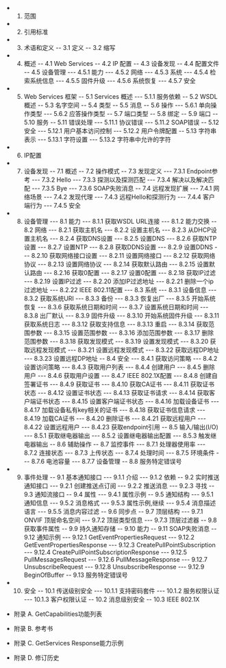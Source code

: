 - 1. 范围
- 2. 引用标准
- 3. 术语和定义
-- 3.1 定义
-- 3.2 缩写
- 4. 概述
-- 4.1 Web Services
-- 4.2 IP 配置
-- 4.3 设备发现
-- 4.4 配置文件
-- 4.5 设备管理
--- 4.5.1 能力
--- 4.5.2 网络
--- 4.5.3 系统
--- 4.5.4 检索系统信息
--- 4.5.5 固件升级
--- 4.5.6 系统恢复
--- 4.5.7 安全
- 5. Web Services 框架
-- 5.1 Services 概述
--- 5.1.1 服务依赖
-- 5.2 WSDL 概述
-- 5.3 名字空间
-- 5.4 类型
-- 5.5 消息
-- 5.6 操作
--- 5.6.1 单向操作类型
--- 5.6.2 应答操作类型
-- 5.7 端口类型
-- 5.8 绑定
-- 5.9 端口
-- 5.10 服务
-- 5.11 错误处理
--- 5.11.1 协议错误
--- 5.11.2 SOAP错误
-- 5.12 安全
--- 5.12.1 用户基本访问控制
--- 5.12.2 用户令牌配置
-- 5.13 字符串表示
--- 5.13.1 字符设置
--- 5.13.2 字符串中允许的字符
- 6. IP配置
- 7. 设备发现
-- 7.1 概述
-- 7.2 操作模式
-- 7.3 发现定义
--- 7.3.1 Endpoint参考
--- 7.3.2 Hello
--- 7.3.3 探测以及探测匹配
--- 7.3.4 解决以及解决匹配
--- 7.3.5 Bye
--- 7.3.6 SOAP失败消息
-- 7.4 远程发现扩展
--- 7.4.1 网络场景
--- 7.4.2 发现代理 
--- 7.4.3 远程Hello和探测行为
--- 7.4.4 客户端行为
--- 7.4.5 安全
- 8. 设备管理
--- 8.1 能力
--- 8.1.1 获取WSDL URL连接
--- 8.1.2 能力交换
-- 8.2 网络
--- 8.2.1 获取主机名
--- 8.2.2 设置主机名
--- 8.2.3 从DHCP设置主机名
--- 8.2.4 获取DNS设置
--- 8.2.5 设置DNS
--- 8.2.6 获取NTP设置
--- 8.2.7 设置NTP
--- 8.2.8 获取DDNS设置
--- 8.2.9 设置DDNS
--- 8.2.10 获取网络接口设置
--- 8.2.11 设置网络接口
--- 8.2.12 获取网络协议
--- 8.2.13 设置网络协议
--- 8.2.14 获取默认路由
--- 8.2.15 设置默认路由
--- 8.2.16 获取0配置
--- 8.2.17 设置0配置
--- 8.2.18 获取IP过滤
--- 8.2.19 设置IP过滤
--- 8.2.20 添加IP过滤地址
--- 8.2.21 删除一个ip过滤地址
--- 8.2.22 IEEE 802.11配置
--- 8.3 系统
--- 8.3.1 设备信息
--- 8.3.2 获取系统URI
--- 8.3.3 备份
--- 8.3.3 恢复出厂
--- 8.3.5 开始系统恢复
--- 8.3.6 获取系统日期和时间
--- 8.3.7 设置系统日期和时间
--- 8.3.8 出厂默认
--- 8.3.9 固件升级
--- 8.3.10 开始系统固件升级
--- 8.3.11 获取系统日志
--- 8.3.12 获取支持信息
--- 8.3.13 重启
--- 8.3.14 获取范围参数
--- 8.3.15 设置范围参数
--- 8.3.16 添加范围参数
--- 8.3.17 删除范围参数
--- 8.3.18 获取发现模式
--- 8.3.19 设置发现模式
--- 8.3.20 获取远程发现模式
--- 8.3.21 设置远程发现模式
--- 8.3.22 获取远程DP地址
--- 8.3.23 设置远程DP地址
-- 8.4 安全
--- 8.4.1 获取访问策略
--- 8.4.2 设置访问策略
--- 8.4.3 获取用户列表
--- 8.4.4 创建用户
--- 8.4.5 删除用户
--- 8.4.6 获取用户设置
--- 8.4.7 IEEE 802.1X配置
--- 8.4.8 创建自签署证书
--- 8.4.9 获取证书
--- 8.4.10 获取CA证书
--- 8.4.11 获取证书状态
--- 8.4.12 设置证书状态
--- 8.4.13 获取证书请求
--- 8.4.14 获取客户端证书状态
--- 8.4.15 设置客户端证书状态
--- 8.4.16 加载设备证书
--- 8.4.17 加载设备私有key相关的证书
--- 8.4.18 获取证书信息请求
--- 8.4.19 加载CA证书
--- 8.4.20 删除证书
--- 8.4.21 获取远程用户
--- 8.4.22 设置远程用户
--- 8.4.23 获取endpoint引用
-- 8.5 输入/输出(I/O)
--- 8.5.1 获取继电器输出
--- 8.5.2 设置继电器输出配置
--- 8.5.3 触发继电器输出
-- 8.6 辅助操作
-- 8.7 监控事件
--- 8.7.1 处理器使用率
--- 8.7.2 连接状态
--- 8.7.3 上传状态
--- 8.7.4 处理时间
--- 8.7.5 环境条件
--- 8.7.6 电池容量
--- 8.7.7 设备管理
-- 8.8 服务特定错误号
- 9. 事件处理
-- 9.1 基本通知接口
--- 9.1.1 介绍
--- 9.1.2 依赖
-- 9.2 实时推送通知接口
--- 9.2.1 创建推送点订阅
--- 9.2.2 推送消息
--- 9.2.3 寻找
-- 9.3 通知流接口
-- 9.4 属性
--- 9.4.1 属性示例
-- 9.5 通知结构
--- 9.5.1 通知信息
--- 9.5.2 消息格式
--- 9.5.3 属性示例,继续
--- 9.5.4 消息描述语言
--- 9.5.5 消息内容过滤
-- 9.6 同步点
-- 9.7 顶层结构
--- 9.7.1 ONVIF 顶层命名空间
--- 9.7.2 顶层类型信息
--- 9.7.3 顶层过滤器
-- 9.8 获取事件属性
-- 9.9 持久通知存储
-- 9.10 能力
-- 9.11 SOAP失败消息
-- 9.12 通知示例
--- 9.12.1 GetEventPropertiesRequest
--- 9.12.2 GetEventPropertiesResponse
--- 9.12.3 CreatePullPointSubscription
--- 9.12.4 CreatePullPointSubscriptionResponse
--- 9.12.5 PullMessagesRequest
--- 9.12.6 PullMessageResponse
--- 9.12.7 UnsubscribeRequest
--- 9.12.8 UnsubscribeResponse
--- 9.12.9 BeginOfBuffer
-- 9.13 服务特定错误号
- 10. 安全
-- 10.1 传送级别安全
--- 10.1.1 支持密码套件
--- 10.1.2 服务权限认证
--- 10.1.3 客户权限认证
-- 10.2 消息级别安全
-- 10.3 IEEE 802.1X

- 附录 A. GetCapabilities功能列表
- 附录 B. 参考书
- 附录 C. GetServices Response能力示例
- 附录 D. 修订历史
















